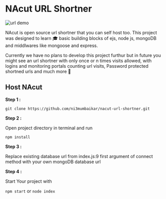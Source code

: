 # NAcut URL Shortner

![url demo](https://user-images.githubusercontent.com/24763651/128141322-9c5fedd6-dc7f-4b76-affc-916d4a9cd01d.png)

NAcut is open source url shortner that you can self host too. This project was designed to learn 🎓 basic building blocks of ejs, node js, mongoDB and middlwares like mongoose and express. 

Currently we have no plans to develop this project furthur but in future you might see an url shortner with only once or n times visits allowed, with logins and monitoring portals counting url visits, Password protected shortned urls and much more  👀

## Host NAcut

<b>Step 1 : </b> 
 
  ```git clone https://github.com/ni3mumbaikar/nacut-url-shortner.git```

<b>Step 2 : </b> 

Open project directory in terminal and run

 ```npm install```  
   
<b>Step 3 : </b> 
  
 Replace existing database url from index.js:9 first argument of connect method with your own mongoDB database url  

<b>Step 4 : </b>   
  
  Start Your project with   

  `npm start` or `node index`

